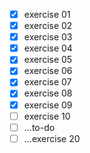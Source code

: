 - [x] exercise 01
- [x] exercise 02
- [x] exercise 03
- [x] exercise 04
- [x] exercise 05
- [x] exercise 06
- [x] exercise 07
- [x] exercise 08
- [x] exercise 09
- [ ] exercise 10
- [ ] ...to-do
- [ ] ...exercise 20
